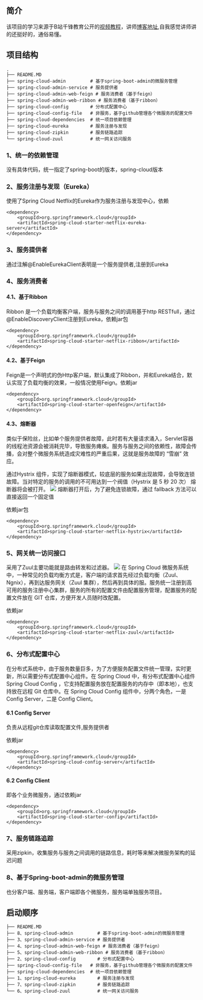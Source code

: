 ## 简介
该项目的学习来源于B站千锋教育公开的[视频教程](https://www.bilibili.com/video/av36042649/)，讲师[博客地址](https://www.funtl.com/zh/spring-cloud-netflix/),自我感觉讲师讲的还挺好的，通俗易懂。


## 项目结构

```
.
├── README.MD
├── spring-cloud-admin         # 基于spring-boot-admin的微服务管理
├── spring-cloud-admin-service # 服务提供者
├── spring-cloud-admin-web-feign # 服务消费者（基于feign）
├── spring-cloud-admin-web-ribbon # 服务消费者（基于ribbon）
├── spring-cloud-config        # 分布式配置中心
├── spring-cloud-config-file   # 非服务，基于github管理各个微服务的配置文件
├── spring-cloud-dependencies  # 统一项目依赖管理
├── spring-cloud-eureka        # 服务注册与发现
├── spring-cloud-zipkin        # 服务链路追踪
└── spring-cloud-zuul          # 统一网关访问服务
```

### 1、统一的依赖管理

没有具体代码，统一指定了spring-boot的版本，spring-cloud版本

### 2、服务注册与发现（Eureka）

使用了Spring Cloud Netflix的Eureka作为服务注册与发现中心，依赖

```
<dependency>
    <groupId>org.springframework.cloud</groupId>
    <artifactId>spring-cloud-starter-netflix-eureka-server</artifactId>
</dependency>
```
### 3、服务提供者

通过注解@EnableEurekaClient表明是一个服务提供者,注册到Eureka

### 4、服务消费者

#### 4.1、基于Ribbon

Ribbon 是一个负载均衡客户端，服务与服务之间的调用基于http RESTfull，通过@EnableDiscoveryClient注册到Eureka，依赖jar包

```
<dependency>
    <groupId>org.springframework.cloud</groupId>
    <artifactId>spring-cloud-starter-netflix-ribbon</artifactId>
</dependency>
```
#### 4.2、基于Feign

Feign是一个声明式的伪Http客户端，默认集成了Ribbon，并和Eureka结合，默认实现了负载均衡的效果，一般情况使用Feign。依赖jar

```
<dependency>
    <groupId>org.springframework.cloud</groupId>
    <artifactId>spring-cloud-starter-openfeign</artifactId>
</dependency>
```
#### 4.3、熔断器

类似于保险丝，比如单个服务提供者故障，此时若有大量请求涌入，Servlet容器的线程池资源会被消耗完毕，导致服务瘫痪。服务与服务之间的依赖性，故障会传播，会对整个微服务系统造成灾难性的严重后果，这就是服务故障的 “雪崩” 效应。

通过Hystrix 组件，实现了熔断器模式，较底层的服务如果出现故障，会导致连锁故障。当对特定的服务的调用的不可用达到一个阀值（Hystrix 是 5 秒 20 次） 熔断器将会被打开。
![](https://www.funtl.com/assets/Lusifer201805292246008.png)
熔断器打开后，为了避免连锁故障，通过 fallback 方法可以直接返回一个固定值

依赖jar包

```
<dependency>
    <groupId>org.springframework.cloud</groupId>
    <artifactId>spring-cloud-starter-netflix-hystrix</artifactId>
</dependency>
```

### 5、网关统一访问接口
采用了Zuul主要功能就是路由转发和过滤器。
![](https://www.funtl.com/assets/Lusifer201805292246011.png)
在 Spring Cloud 微服务系统中，一种常见的负载均衡方式是，客户端的请求首先经过负载均衡（Zuul、Ngnix），再到达服务网关（Zuul 集群），然后再到具体的服。服务统一注册到高可用的服务注册中心集群，服务的所有的配置文件由配置服务管理，配置服务的配置文件放在 GIT 仓库，方便开发人员随时改配置。

依赖jar

```
<dependency>
    <groupId>org.springframework.cloud</groupId>
    <artifactId>spring-cloud-starter-netflix-zuul</artifactId>
</dependency>
```

### 6、分布式配置中心

在分布式系统中，由于服务数量巨多，为了方便服务配置文件统一管理，实时更新，所以需要分布式配置中心组件。在 Spring Cloud 中，有分布式配置中心组件 Spring Cloud Config ，它支持配置服务放在配置服务的内存中（即本地），也支持放在远程 Git 仓库中。在 Spring Cloud Config 组件中，分两个角色，一是 Config Server，二是 Config Client。

#### 6.1 Config Server

负责从远程git仓库读取配置文件,服务提供者

依赖jar

```
<dependency>
    <groupId>org.springframework.cloud</groupId>
    <artifactId>spring-cloud-config-server</artifactId>
</dependency>
``` 

#### 6.2 Config Client

即各个业务微服务，通过依赖jar

```
<dependency>
    <groupId>org.springframework.cloud</groupId>
    <artifactId>spring-cloud-starter-config</artifactId>
</dependency>
```

### 7、服务链路追踪
采用zipkin，收集服务与服务之间调用的链路信息，耗时等来解决微服务架构的延迟问题

### 8、基于Spring-boot-admin的微服务管理

也分客户端、服务端，客户端即各个微服务，服务端单独服务项目。

## 启动顺序

```
├── README.MD
├── 8、spring-cloud-admin         # 基于spring-boot-admin的微服务管理
├── 3、spring-cloud-admin-service # 服务提供者
├── 4、spring-cloud-admin-web-feign # 服务消费者（基于feign）
├── 5、spring-cloud-admin-web-ribbon # 服务消费者（基于ribbon）
├── 2、spring-cloud-config        # 分布式配置中心
├── spring-cloud-config-file   # 非服务，基于github管理各个微服务的配置文件
├── spring-cloud-dependencies  # 统一项目依赖管理
├── 1、spring-cloud-eureka        # 服务注册与发现
├── 7、spring-cloud-zipkin        # 服务链路追踪
└── 6、spring-cloud-zuul          # 统一网关访问服务

```




